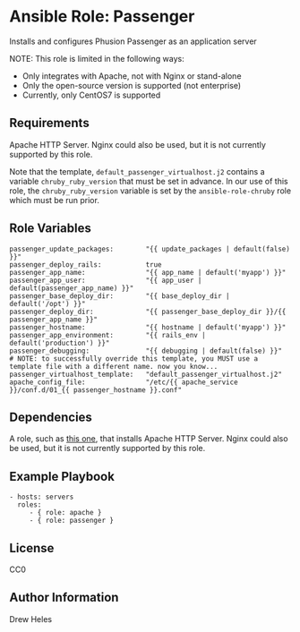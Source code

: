 Ansible Role: Passenger
=========

Installs and configures Phusion Passenger as an application server

NOTE: This role is limited in the following ways:

* Only integrates with Apache, not with Nginx or stand-alone
* Only the open-source version is supported (not enterprise)
* Currently, only CentOS7 is supported

Requirements
------------

Apache HTTP Server. Nginx could also be used, but it is not currently supported by this role.

Note that the template, `default_passenger_virtualhost.j2` contains a variable `chruby_ruby_version` that must be set in advance. In our use of this role, the `chruby_ruby_version` variable is set by the `ansible-role-chruby` role which must be run prior.

Role Variables
--------------

    passenger_update_packages:        "{{ update_packages | default(false) }}"
    passenger_deploy_rails:           true
    passenger_app_name:               "{{ app_name | default('myapp') }}"
    passenger_app_user:               "{{ app_user | default(passenger_app_name) }}"
    passenger_base_deploy_dir:        "{{ base_deploy_dir | default('/opt') }}"
    passenger_deploy_dir:             "{{ passenger_base_deploy_dir }}/{{ passenger_app_name }}"
    passenger_hostname:               "{{ hostname | default('myapp') }}"
    passenger_app_environment:        "{{ rails_env | default('production') }}"
    passenger_debugging:              "{{ debugging | default(false) }}"
    # NOTE: to successfully override this template, you MUST use a template file with a different name. now you know...
    passenger_virtualhost_template:   "default_passenger_virtualhost.j2"
    apache_config_file:               "/etc/{{ apache_service }}/conf.d/01_{{ passenger_hostname }}.conf"

Dependencies
------------

A role, such as [this one](https://github.com/dheles/ansible-role-apache), that installs Apache HTTP Server. Nginx could also be used, but it is not currently supported by this role.

Example Playbook
----------------

    - hosts: servers
      roles:
         - { role: apache }
         - { role: passenger }

License
-------

CC0

Author Information
------------------

Drew Heles
